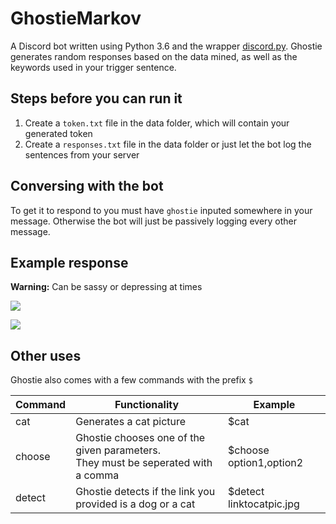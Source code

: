# GhostieMarkov

A Discord bot written using Python 3.6 and the wrapper [discord.py](https://github.com/Rapptz/discord.py/tree/rewrite). Ghostie generates random responses based on the data mined, as well as the keywords used in your trigger sentence.


## Steps before you can run it
1) Create a `token.txt` file in the data folder, which will contain your generated token
2) Create a `responses.txt` file in the data folder or just let the bot log the sentences from your server

## Conversing with the bot
To get it to respond to you must have `ghostie` inputed somewhere in your message. Otherwise the bot will just be passively logging every other message.

## Example response
**Warning:** Can be sassy or depressing at times

![](https://i.imgur.com/ziSNfIJ.png)

![](https://i.imgur.com/pHIgyvE.png)

## Other uses
Ghostie also comes with a few commands with the prefix `$`

| Command     | Functionality | Example |
|---|---|---|
|cat          | Generates a cat picture | $cat
|choose       | Ghostie chooses one of the given parameters.<br> They must be seperated with a comma| $choose option1,option2
|detect       | Ghostie detects if the link you provided is a dog or a cat | $detect linktocatpic.jpg

